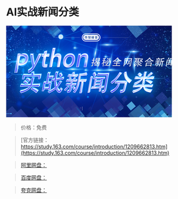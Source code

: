 # AI实战新闻分类

![img](../../../assets/study163/free/3c7b5bb68928431080ff7e88885c674e.png)

> 价格：免费

> [官方链接：https://study.163.com/course/introduction/1209662813.htm](https://study.163.com/course/introduction/1209662813.htm)

> [阿里网盘：]()

> [百度网盘：]()

> [夸克网盘：]()
